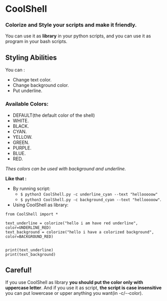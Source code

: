 # CoolShell
### Colorize and Style your scripts and make it friendly.
You can use it as **library** in your python scripts,
and you can use it as program in your bash scripts.

## Styling Abilities
You can :
+ Change text color.
+ Change background color.
+ Put underline.

### Available Colors:
+ DEFAULT(the default color of the shell)
+ WHITE.
+ BLACK.
+ CYAN.
+ YELLOW.
+ GREEN.
+ PURPLE.
+ BLUE.
+ RED.



_Thes colors can be used with background and underline._

**Like that :**
+ By running script:
    + `$ python3 CoolShell.py -c underline_cyan --text "hellooooow"`
    + `$ python3 CoolShell.py -c background_cyan --text "hellooooow"`.
+ Using CoolShell as library:
```
from CoolShell import *

text_underline = colorize("hello i am have red underline", color=UNDERLINE_RED)
text_background = colorize("hello i have a colorized background", color=BACKGROUND_RED)


print(text_underline)
print(text_background)
```



## Careful!
If you use CoolShell as library **you should put the color only with uppercase letter**.
And if you use it as script, **the script is case insensitive** you can put lowercase or upper anything you want(in -c/--color).

